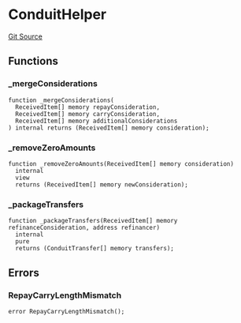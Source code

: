 # ConduitHelper
[Git Source](https://github.com/AstariaXYZ/starport/blob/62254f50a959b2db00a7aa352d8f4d9e5269a8bb/src/ConduitHelper.sol)


## Functions
### _mergeConsiderations


```solidity
function _mergeConsiderations(
  ReceivedItem[] memory repayConsideration,
  ReceivedItem[] memory carryConsideration,
  ReceivedItem[] memory additionalConsiderations
) internal returns (ReceivedItem[] memory consideration);
```

### _removeZeroAmounts


```solidity
function _removeZeroAmounts(ReceivedItem[] memory consideration)
  internal
  view
  returns (ReceivedItem[] memory newConsideration);
```

### _packageTransfers


```solidity
function _packageTransfers(ReceivedItem[] memory refinanceConsideration, address refinancer)
  internal
  pure
  returns (ConduitTransfer[] memory transfers);
```

## Errors
### RepayCarryLengthMismatch

```solidity
error RepayCarryLengthMismatch();
```


